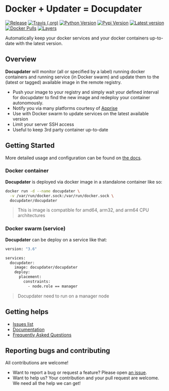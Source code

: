 # Docker + Updater = Docupdater

[![Release](https://img.shields.io/github/release/docupdater/docupdater.svg?style=flat-square)](https://hub.docker.com/r/docupdater/docupdater/)
[![Travis (.org)](https://img.shields.io/travis/docupdater/docupdater.svg)](https://travis-ci.org/docupdater/docupdater/)
[![Python Version](https://img.shields.io/pypi/pyversions/docupdater.svg?style=flat-square)](https://pypi.org/project/docupdater/)
[![Pypi Version](https://img.shields.io/pypi/v/docupdater.svg?style=flat-square)](https://pypi.org/project/docupdater/)
[![Latest version](https://images.microbadger.com/badges/version/docupdater/docupdater.svg)](https://microbadger.com/images/docupdater/docupdater)
[![Docker Pulls](https://img.shields.io/docker/pulls/docupdater/docupdater.svg?style=flat-square)](https://hub.docker.com/r/docupdater/docupdater/)
[![Layers](https://images.microbadger.com/badges/image/docupdater/docupdater.svg)](https://microbadger.com/images/docupdater/docupdater)  

Automatically keep your docker services and your docker containers up-to-date with the latest version.

## Overview

**Docupdater** will monitor (all or specified by a label) running docker containers and running service (in Docker swarm) and update them to the (latest or tagged) available image in the remote registry.

- Push your image to your registry and simply wait your defined interval for docupdater to find the new image and redeploy your container autonomously.
- Notify you via many platforms courtesy of [Apprise](https://github.com/caronc/apprise) 
- Use with Docker swarm to update services on the latest available version
- Limit your server SSH access
- Useful to keep 3rd party container up-to-date

## Getting Started

More detailed usage and configuration can be found on [the docs](https://docupdater.github.io/docupdater/).

### Docker container

**Docupdater** is deployed via docker image in a standalone container like so:

```bash
docker run -d --name docupdater \
  -v /var/run/docker.sock:/var/run/docker.sock \
  docupdater/docupdater
```

> This is image is compatible for amd64, arm32, and arm64 CPU architectures

### Docker swarm (service)

**Docupdater** can be deploy on a service like that:

```bash
version: "3.6"

services:
  docupdater:
    image: docupdater/docupdater
    deploy:
      placement:
        constraints:
          - node.role == manager
```

> Docupdater need to run on a manager node

## Getting helps

* [Issues list](https://github.com/docupdater/docupdater/issues)
* [Documentation](https://docupdater.github.io/docupdater/)
* [Frequently Asked Questions](https://docupdater.github.io/docupdater/Frequently-Asked-Questions.md)

## Reporting bugs and contributing

All contributions are welcome!

* Want to report a bug or request a feature? Please open [an issue](https://github.com/docupdater/docupdater/issues/new).
* Want to help us? Your contribution and your pull request are welcome. We need all the help we can get!
